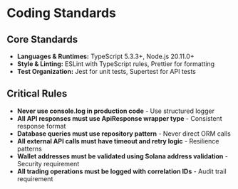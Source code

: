# Coding Standards

## Core Standards

- **Languages & Runtimes:** TypeScript 5.3.3+, Node.js 20.11.0+
- **Style & Linting:** ESLint with TypeScript rules, Prettier for formatting
- **Test Organization:** Jest for unit tests, Supertest for API tests

## Critical Rules

- **Never use console.log in production code** - Use structured logger
- **All API responses must use ApiResponse wrapper type** - Consistent response format
- **Database queries must use repository pattern** - Never direct ORM calls
- **All external API calls must have timeout and retry logic** - Resilience patterns
- **Wallet addresses must be validated using Solana address validation** - Security requirement
- **All trading operations must be logged with correlation IDs** - Audit trail requirement

